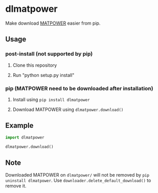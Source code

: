 # dlmatpower

Make download [MATPOWER](https://github.com/MATPOWER/matpower) easier from pip.

## Usage

### post-install (not supported by pip)

1. Clone this repository

2. Run "python setup.py install"

### pip (MATPOWER need to be downloaded after installation)

1. Install using `pip install dlmatpower`

2. Download MATPOWER using `dlmatpower.download()`

## Example

```python
import dlmatpower

dlmatpower.download()
```

## Note

Downloaded MATPOWER on `dlmatpower/` will not be removed by `pip uninstall dlmatpower`. Use `downloader.delete_default_download()` to remove it.
